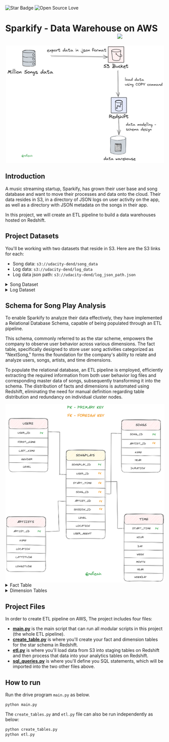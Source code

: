 ![Star Badge](https://img.shields.io/static/v1?label=%F0%9F%8C%9F&message=If%20Useful&style=style=flat&color=BC4E99)
![Open Source Love](https://badges.frapsoft.com/os/v1/open-source.svg?v=103)

# Sparkify - Data Warehouse on AWS <img src="https://img.freepik.com/premium-vector/music-tape-with-pixel-art-style_475147-532.jpg" align="right" width="150" />

<br>
<div align = center>
<img src="assets/etl.png" align="center" width="500" />

</div>

## Introduction
A music streaming startup, Sparkify, has grown their user base and song database and want to move their processes and data onto the cloud. Their data resides in S3, in a directory of JSON logs on user activity on the app, as well as a directory with JSON metadata on the songs in their app.

In this project, we will create an ETL pipeline to build a data warehouses hosted on Redshift.

## Project Datasets
You'll be working with two datasets that reside in S3. Here are the S3 links for each:
* Song data: `s3://udacity-dend/song_data`
* Log data: `s3://udacity-dend/log_data`
* Log data json path: `s3://udacity-dend/log_json_path.json`

<details>
<summary>
Song Dataset
</summary>

The first dataset is a subset of real data from the **[Million Song](http://millionsongdataset.com/)** Dataset. Each file is in JSON format and contains metadata about a song and the artist of that song. The files are partitioned by the first three letters of each song's track ID. For example, here are filepaths to two files in this dataset.

```
song_data/A/B/C/TRABCEI128F424C983.json
song_data/A/A/B/TRAABJL12903CDCF1A.json
```

And below is an example of what a single song file, TRAABJL12903CDCF1A.json, looks like.
```
{"num_songs": 1, "artist_id": "ARJIE2Y1187B994AB7", "artist_latitude": null, "artist_longitude": null, "artist_location": "", "artist_name": "Line Renaud", "song_id": "SOUPIRU12A6D4FA1E1", "title": "Der Kleine Dompfaff", "duration": 152.92036, "year": 0}
```

</details>

<details>
<summary>
Log Dataset
</summary>
The second dataset consists of log files in JSON format generated by this event simulator based on the songs in the dataset above. These simulate app activity logs from an imaginary music streaming app based on configuration settings.
The log files in the dataset you'll be working with are partitioned by year and month. For example, here are filepaths to two files in this dataset.

```
log_data/2018/11/2018-11-12-events.json
log_data/2018/11/2018-11-13-events.json
```
</details>

## Schema for Song Play Analysis

To enable Sparkify to analyze their data effectively, they have implemented a Relational Database Schema, capable of being populated through an ETL pipeline.

This schema, commonly referred to as the star scheme, empowers the company to observe user behavior across various dimensions. The fact table, specifically designed to store user song activities categorized as "NextSong," forms the foundation for the company's ability to relate and analyze users, songs, artists, and time dimensions.

To populate the relational database, an ETL pipeline is employed, efficiently extracting the required information from both user behavior log files and corresponding master data of songs, subsequently transforming it into the schema. The distribution of facts and dimensions is automated using Redshift, eliminating the need for manual definition regarding table distribution and redundancy on individual cluster nodes.

<div align='center'>
<img src="assets/schema.png" align="center" width="600" />
</div>

<details>
<summary>
Fact Table
</summary>
* **`songplays`** - records in event data associated with song plays i.e. records with page NextSong
songplay_id, start_time, user_id, level, song_id, artist_id, session_id, location, user_agent
</details>

<details>
<summary>
Dimension Tables
</summary>
* **`users`** - users in the app
* **`songs`** - songs in music database
* **`artists`** - artists in music database
* **`time`** - timestamps of records in songplays broken down into specific units
</details>

##  Project Files

In order to create ETL pipeline on AWS, The project includes four files:
* **[main.py](main.py)** is the main script that can run all modular scripts in this project (the whole ETL pipeline).
* **[create_table.py](create_table.py)** is where you'll create your fact and dimension tables for the star schema in Redshift.
* **[etl.py](etl.py)** is where you'll load data from S3 into staging tables on Redshift and then process that data into your analytics tables on Redshift.
* **[sql_queries.py](sql_queries.py)** is where you'll define you SQL statements, which will be imported into the two other files above.

## How to run
Run the drive program ```main.py``` as below.
```
python main.py
``` 

The ```create_tables.py``` and ```etl.py``` file can also be run independently as below:
```
python create_tables.py 
python etl.py 
```